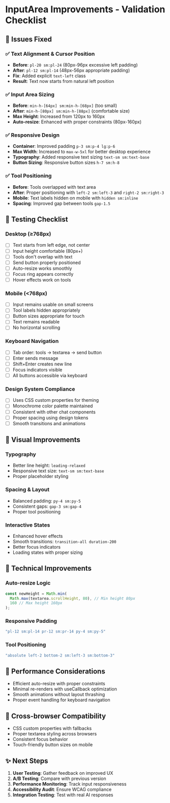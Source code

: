 # InputArea Improvements - Validation Checklist

## 🎯 **Issues Fixed**

### ✅ **Text Alignment & Cursor Position**
- **Before**: `pl-20 sm:pl-24` (80px-96px excessive left padding)
- **After**: `pl-12 sm:pl-14` (48px-56px appropriate padding)
- **Fix**: Added explicit `text-left` class
- **Result**: Text now starts from natural left position

### ✅ **Input Area Sizing**
- **Before**: `min-h-[64px] sm:min-h-[68px]` (too small)
- **After**: `min-h-[80px] sm:min-h-[88px]` (comfortable size)
- **Max Height**: Increased from 120px to 160px
- **Auto-resize**: Enhanced with proper constraints (80px-160px)

### ✅ **Responsive Design**
- **Container**: Improved padding `p-3 sm:p-4 lg:p-6`
- **Max Width**: Increased to `max-w-5xl` for better desktop experience
- **Typography**: Added responsive text sizing `text-sm sm:text-base`
- **Button Sizing**: Responsive button sizes `h-7 sm:h-8`

### ✅ **Tool Positioning**
- **Before**: Tools overlapped with text area
- **After**: Proper positioning with `left-2 sm:left-3` and `right-2 sm:right-3`
- **Mobile**: Text labels hidden on mobile with `hidden sm:inline`
- **Spacing**: Improved gap between tools `gap-1.5`

## 🧪 **Testing Checklist**

### **Desktop (≥768px)**
- [ ] Text starts from left edge, not center
- [ ] Input height comfortable (80px+)
- [ ] Tools don't overlap with text
- [ ] Send button properly positioned
- [ ] Auto-resize works smoothly
- [ ] Focus ring appears correctly
- [ ] Hover effects work on tools

### **Mobile (<768px)**
- [ ] Input remains usable on small screens
- [ ] Tool labels hidden appropriately
- [ ] Button sizes appropriate for touch
- [ ] Text remains readable
- [ ] No horizontal scrolling

### **Keyboard Navigation**
- [ ] Tab order: tools → textarea → send button
- [ ] Enter sends message
- [ ] Shift+Enter creates new line
- [ ] Focus indicators visible
- [ ] All buttons accessible via keyboard

### **Design System Compliance**
- [ ] Uses CSS custom properties for theming
- [ ] Monochrome color palette maintained
- [ ] Consistent with other chat components
- [ ] Proper spacing using design tokens
- [ ] Smooth transitions and animations

## 🎨 **Visual Improvements**

### **Typography**
- Better line height: `leading-relaxed`
- Responsive text size: `text-sm sm:text-base`
- Proper placeholder styling

### **Spacing & Layout**
- Balanced padding: `py-4 sm:py-5`
- Consistent gaps: `gap-3 sm:gap-4`
- Proper tool positioning

### **Interactive States**
- Enhanced hover effects
- Smooth transitions: `transition-all duration-200`
- Better focus indicators
- Loading states with proper sizing

## 🔧 **Technical Improvements**

### **Auto-resize Logic**
```typescript
const newHeight = Math.min(
  Math.max(textarea.scrollHeight, 80), // Min height 80px
  160 // Max height 160px
);
```

### **Responsive Padding**
```typescript
"pl-12 sm:pl-14 pr-12 sm:pr-14 py-4 sm:py-5"
```

### **Tool Positioning**
```typescript
"absolute left-2 bottom-2 sm:left-3 sm:bottom-3"
```

## 🚀 **Performance Considerations**

- Efficient auto-resize with proper constraints
- Minimal re-renders with useCallback optimization
- Smooth animations without layout thrashing
- Proper event handling for keyboard navigation

## 📱 **Cross-browser Compatibility**

- CSS custom properties with fallbacks
- Proper textarea styling across browsers
- Consistent focus behavior
- Touch-friendly button sizes on mobile

## ✨ **Next Steps**

1. **User Testing**: Gather feedback on improved UX
2. **A/B Testing**: Compare with previous version
3. **Performance Monitoring**: Track input responsiveness
4. **Accessibility Audit**: Ensure WCAG compliance
5. **Integration Testing**: Test with real AI responses
